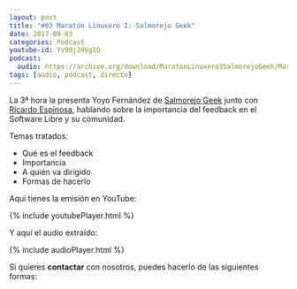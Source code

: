 ```yaml
---
layout: post
title: "#03 Maratón Linuxero I: Salmorejo Geek"
date: 2017-09-03
categories: Podcast
youtube-id: Yv90j2HVg1Q
podcast:
  audio: https://archive.org/download/MaratonLinuxero3SalmorejoGeek/Marat%C3%B3n%20Linuxero%203%20Salmorejo%20Geek
tags: [audio, podcast, directo]
---
```

La 3ª hora la presenta Yoyo Fernández de [Salmorejo Geek](https://salmorejogeek.com/) junto con [Ricardo Espinosa](http://mx.ivoox.com/es/a-golpes-click_fg_f1442379_filtro_1.xml), hablando sobre la importancia del feedback en el Software Libre y su comunidad.

Temas tratados:
* Qué es el feedback
* Importancia
* A quién va dirigido
* Formas de hacerlo

Aquí tienes la emisión en YouTube:

{% include youtubePlayer.html %}

Y aquí el audio extraído:

{% include audioPlayer.html %}

Si quieres **contactar** con nosotros, puedes hacerlo de las siguientes formas:
